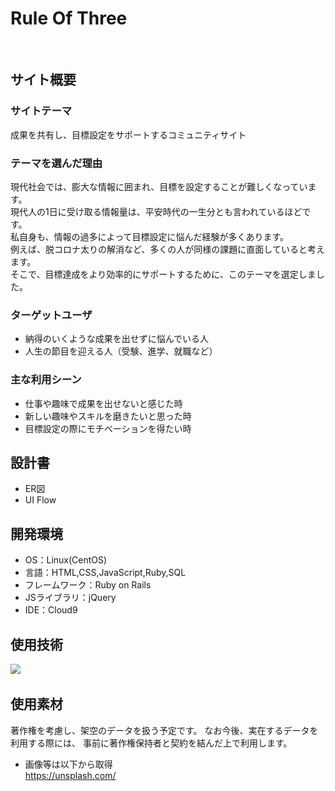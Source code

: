 # Rule Of Three
​
## サイト概要
### サイトテーマ
成果を共有し、目標設定をサポートするコミュニティサイト

### テーマを選んだ理由
現代社会では、膨大な情報に囲まれ、目標を設定することが難しくなっています。  
現代人の1日に受け取る情報量は、平安時代の一生分とも言われているほどです。  
私自身も、情報の過多によって目標設定に悩んだ経験が多くあります。  
例えば、脱コロナ太りの解消など、多くの人が同様の課題に直面していると考えます。  
そこで、目標達成をより効率的にサポートするために、このテーマを選定しました。

### ターゲットユーザ
- 納得のいくような成果を出せずに悩んでいる人
- 人生の節目を迎える人（受験、進学、就職など）
​
### 主な利用シーン
- 仕事や趣味で成果を出せないと感じた時
- 新しい趣味やスキルを磨きたいと思った時
- 目標設定の際にモチベーションを得たい時
​
## 設計書
- ER図
- UI Flow
​
## 開発環境
- OS：Linux(CentOS)
- 言語：HTML,CSS,JavaScript,Ruby,SQL
- フレームワーク：Ruby on Rails
- JSライブラリ：jQuery
- IDE：Cloud9

## 使用技術
[![](https://img.shields.io/badge/Ruby-CC342D?style=flat&logo=ruby&logoColor=white)](https://www.ruby-lang.org/)
​
## 使用素材
著作権を考慮し、架空のデータを扱う予定です。
なお今後、実在するデータを利用する際には、
事前に著作権保持者と契約を結んだ上で利用します。
<!--- 外部サービスの画像素材・音声素材を使用した場合は、必ずサービス名とURLを明記してください。-->
- 画像等は以下から取得  
https://unsplash.com/
<!--- アプリケーションの実装に使用したgem/bootstrapのリファレンスなどの記載は不要です。-->

